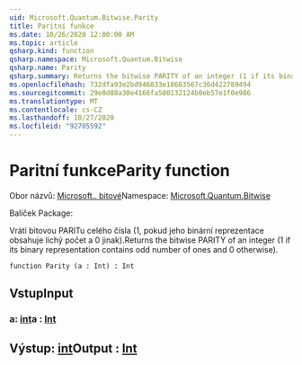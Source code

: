 ```yaml
---
uid: Microsoft.Quantum.Bitwise.Parity
title: Paritní funkce
ms.date: 10/26/2020 12:00:00 AM
ms.topic: article
qsharp.kind: function
qsharp.namespace: Microsoft.Quantum.Bitwise
qsharp.name: Parity
qsharp.summary: Returns the bitwise PARITY of an integer (1 if its binary representation contains odd number of ones and 0 otherwise).
ms.openlocfilehash: 732dfa93e2bd946833e18663567c36d422789494
ms.sourcegitcommit: 29e0d88a30e4166fa580132124b0eb57e1f0e986
ms.translationtype: MT
ms.contentlocale: cs-CZ
ms.lasthandoff: 10/27/2020
ms.locfileid: "92705592"
---
```

# <a name="parity-function"></a><span data-ttu-id="5a5bc-102">Paritní funkce</span><span class="sxs-lookup"><span data-stu-id="5a5bc-102">Parity function</span></span>

<span data-ttu-id="5a5bc-103">Obor názvů: [Microsoft.. bitové](xref:Microsoft.Quantum.Bitwise)</span><span class="sxs-lookup"><span data-stu-id="5a5bc-103">Namespace: [Microsoft.Quantum.Bitwise](xref:Microsoft.Quantum.Bitwise)</span></span>

<span data-ttu-id="5a5bc-104">Balíček [](https://nuget.org/packages/)</span><span class="sxs-lookup"><span data-stu-id="5a5bc-104">Package: [](https://nuget.org/packages/)</span></span>


<span data-ttu-id="5a5bc-105">Vrátí bitovou PARITu celého čísla (1, pokud jeho binární reprezentace obsahuje lichý počet a 0 jinak).</span><span class="sxs-lookup"><span data-stu-id="5a5bc-105">Returns the bitwise PARITY of an integer (1 if its binary representation contains odd number of ones and 0 otherwise).</span></span>

```qsharp
function Parity (a : Int) : Int
```


## <a name="input"></a><span data-ttu-id="5a5bc-106">Vstup</span><span class="sxs-lookup"><span data-stu-id="5a5bc-106">Input</span></span>

### <a name="a--int"></a><span data-ttu-id="5a5bc-107">a: [int](xref:microsoft.quantum.lang-ref.int)</span><span class="sxs-lookup"><span data-stu-id="5a5bc-107">a : [Int](xref:microsoft.quantum.lang-ref.int)</span></span>





## <a name="output--int"></a><span data-ttu-id="5a5bc-108">Výstup: [int](xref:microsoft.quantum.lang-ref.int)</span><span class="sxs-lookup"><span data-stu-id="5a5bc-108">Output : [Int](xref:microsoft.quantum.lang-ref.int)</span></span>

